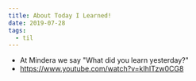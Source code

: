 ```yaml
---
title: About Today I Learned!
date: 2019-07-28
tags:
  - til
---
```


- At Mindera we say "What did you learn yesterday?"
- https://www.youtube.com/watch?v=kIhITzw0CG8
